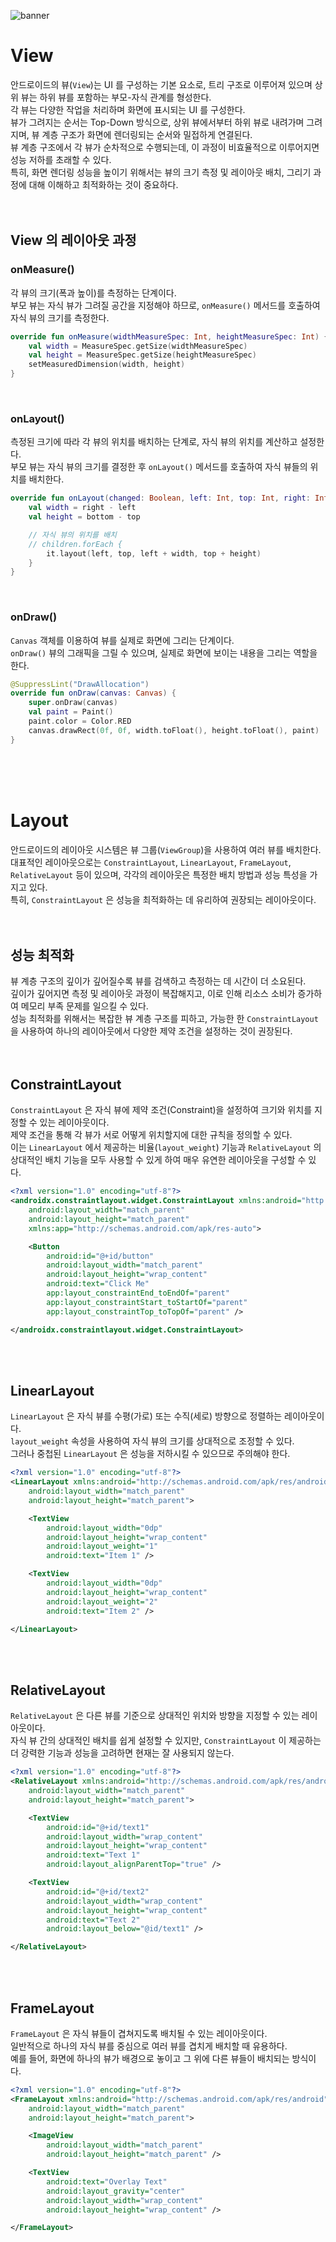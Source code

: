 ![banner](./android.png)
# View
안드로이드의 뷰(`View`)는 UI 를 구성하는 기본 요소로, 트리 구조로 이루어져 있으며 상위 뷰는 하위 뷰를 포함하는 부모-자식 관계를 형성한다.<br/>
각 뷰는 다양한 작업을 처리하며 화면에 표시되는 UI 를 구성한다.<br/>
뷰가 그려지는 순서는 Top-Down 방식으로, 상위 뷰에서부터 하위 뷰로 내려가며 그려지며, 뷰 계층 구조가 화면에 렌더링되는 순서와 밀접하게 연결된다.<br/>
뷰 계층 구조에서 각 뷰가 순차적으로 수행되는데, 이 과정이 비효율적으로 이루어지면 성능 저하를 초래할 수 있다.<br/>
특히, 화면 렌더링 성능을 높이기 위해서는 뷰의 크기 측정 및 레이아웃 배치, 그리기 과정에 대해 이해하고 최적화하는 것이 중요하다.<br/>
<br/>
<br/>

## View 의 레이아웃 과정
### onMeasure()
각 뷰의 크기(폭과 높이)를 측정하는 단계이다.<br/>
부모 뷰는 자식 뷰가 그려질 공간을 지정해야 하므로, `onMeasure()` 메서드를 호출하여 자식 뷰의 크기를 측정한다.<br/>

```kotlin
override fun onMeasure(widthMeasureSpec: Int, heightMeasureSpec: Int) {
    val width = MeasureSpec.getSize(widthMeasureSpec)
    val height = MeasureSpec.getSize(heightMeasureSpec)
    setMeasuredDimension(width, height)
}
```
<br/>

### onLayout()
측정된 크기에 따라 각 뷰의 위치를 배치하는 단계로, 자식 뷰의 위치를 계산하고 설정한다.<br/>
부모 뷰는 자식 뷰의 크기를 결정한 후 `onLayout()` 메서드를 호출하여 자식 뷰들의 위치를 배치한다.<br/>

```kotlin
override fun onLayout(changed: Boolean, left: Int, top: Int, right: Int, bottom: Int) { 
    val width = right - left
    val height = bottom - top

    // 자식 뷰의 위치를 배치 
    // children.forEach {
        it.layout(left, top, left + width, top + height)
    }
}
```
<br/>

### onDraw()
`Canvas` 객체를 이용하여 뷰를 실제로 화면에 그리는 단계이다.<br/>
`onDraw()` 뷰의 그래픽을 그릴 수 있으며, 실제로 화면에 보이는 내용을 그리는 역할을 한다.<br/>

```kotlin
@SuppressLint("DrawAllocation")
override fun onDraw(canvas: Canvas) {
    super.onDraw(canvas)
    val paint = Paint()
    paint.color = Color.RED
    canvas.drawRect(0f, 0f, width.toFloat(), height.toFloat(), paint)
}
```
<br/>
<br/>
<br/>



# Layout
안드로이드의 레이아웃 시스템은 뷰 그룹(`ViewGroup`)을 사용하여 여러 뷰를 배치한다.<br/>
대표적인 레이아웃으로는 `ConstraintLayout`, `LinearLayout`, `FrameLayout`, `RelativeLayout` 등이 있으며, 각각의 레이아웃은 특정한 배치 방법과 성능 특성을 가지고 있다.<br/>
특히, `ConstraintLayout` 은 성능을 최적화하는 데 유리하여 권장되는 레이아웃이다.<br/>
<br/>
<br/>

## 성능 최적화
뷰 계층 구조의 깊이가 깊어질수록 뷰를 검색하고 측정하는 데 시간이 더 소요된다.<br/>
깊이가 깊어지면 측정 및 레이아웃 과정이 복잡해지고, 이로 인해 리소스 소비가 증가하여 메모리 부족 문제를 일으킬 수 있다.<br/>
성능 최적화를 위해서는 복잡한 뷰 계층 구조를 피하고, 가능한 한 `ConstraintLayout` 을 사용하여 하나의 레이아웃에서 다양한 제약 조건을 설정하는 것이 권장된다.<br/>
<br/>
<br/>

## ConstraintLayout
`ConstraintLayout` 은 자식 뷰에 제약 조건(Constraint)을 설정하여 크기와 위치를 지정할 수 있는 레이아웃이다.<br/>
제약 조건을 통해 각 뷰가 서로 어떻게 위치할지에 대한 규칙을 정의할 수 있다.<br/>
이는 `LinearLayout` 에서 제공하는 비율(`layout_weight`) 기능과 `RelativeLayout` 의 상대적인 배치 기능을 모두 사용할 수 있게 하여 매우 유연한 레이아웃을 구성할 수 있다.<br/>

```xml
<?xml version="1.0" encoding="utf-8"?>
<androidx.constraintlayout.widget.ConstraintLayout xmlns:android="http://schemas.android.com/apk/res/android"
    android:layout_width="match_parent"
    android:layout_height="match_parent"
    xmlns:app="http://schemas.android.com/apk/res-auto">

    <Button
        android:id="@+id/button"
        android:layout_width="match_parent"
        android:layout_height="wrap_content"
        android:text="Click Me"
        app:layout_constraintEnd_toEndOf="parent"
        app:layout_constraintStart_toStartOf="parent"
        app:layout_constraintTop_toTopOf="parent" />

</androidx.constraintlayout.widget.ConstraintLayout>
```
<br/>
<br/>

## LinearLayout
`LinearLayout` 은 자식 뷰를 수평(가로) 또는 수직(세로) 방향으로 정렬하는 레이아웃이다.<br/>
`layout_weight` 속성을 사용하여 자식 뷰의 크기를 상대적으로 조정할 수 있다.<br/>
그러나 중첩된 `LinearLayout` 은 성능을 저하시킬 수 있으므로 주의해야 한다.<br/>

```xml
<?xml version="1.0" encoding="utf-8"?>
<LinearLayout xmlns:android="http://schemas.android.com/apk/res/android"
    android:layout_width="match_parent"
    android:layout_height="match_parent">

    <TextView
        android:layout_width="0dp"
        android:layout_height="wrap_content"
        android:layout_weight="1"
        android:text="Item 1" />

    <TextView
        android:layout_width="0dp"
        android:layout_height="wrap_content"
        android:layout_weight="2"
        android:text="Item 2" />

</LinearLayout>
```
<br/>
<br/>

## RelativeLayout
`RelativeLayout` 은 다른 뷰를 기준으로 상대적인 위치와 방향을 지정할 수 있는 레이아웃이다.<br/>
자식 뷰 간의 상대적인 배치를 쉽게 설정할 수 있지만, `ConstraintLayout` 이 제공하는 더 강력한 기능과 성능을 고려하면 현재는 잘 사용되지 않는다.<br/>

```xml
<?xml version="1.0" encoding="utf-8"?>
<RelativeLayout xmlns:android="http://schemas.android.com/apk/res/android"
    android:layout_width="match_parent"
    android:layout_height="match_parent">

    <TextView
        android:id="@+id/text1"
        android:layout_width="wrap_content"
        android:layout_height="wrap_content"
        android:text="Text 1"
        android:layout_alignParentTop="true" />

    <TextView
        android:id="@+id/text2"
        android:layout_width="wrap_content"
        android:layout_height="wrap_content"
        android:text="Text 2"
        android:layout_below="@id/text1" />

</RelativeLayout>
```
<br/>
<br/>

## FrameLayout
`FrameLayout` 은 자식 뷰들이 겹쳐지도록 배치될 수 있는 레이아웃이다.<br/>
일반적으로 하나의 자식 뷰를 중심으로 여러 뷰를 겹치게 배치할 때 유용하다.<br/>
예를 들어, 화면에 하나의 뷰가 배경으로 놓이고 그 위에 다른 뷰들이 배치되는 방식이다.<br/>

```xml
<?xml version="1.0" encoding="utf-8"?>
<FrameLayout xmlns:android="http://schemas.android.com/apk/res/android"
    android:layout_width="match_parent"
    android:layout_height="match_parent">

    <ImageView
        android:layout_width="match_parent"
        android:layout_height="match_parent" />

    <TextView
        android:text="Overlay Text"
        android:layout_gravity="center"
        android:layout_width="wrap_content"
        android:layout_height="wrap_content" />

</FrameLayout>
```